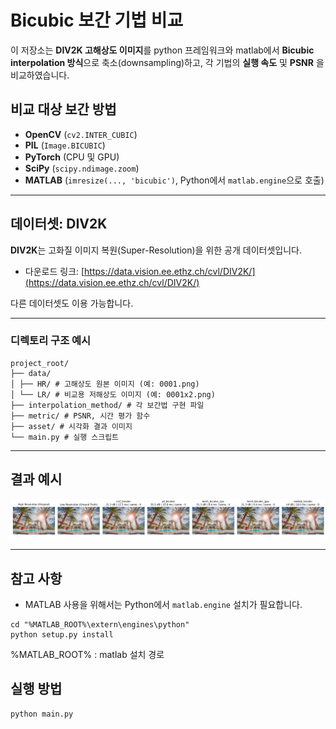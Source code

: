 # Bicubic 보간 기법 비교

이 저장소는 **DIV2K 고해상도 이미지**를 python 프레임워크와 matlab에서 **Bicubic interpolation 방식**으로 축소(downsampling)하고,  각 기법의 **실행 속도** 및 **PSNR** 을 비교하였습니다.

## 비교 대상 보간 방법

- **OpenCV** (`cv2.INTER_CUBIC`)
- **PIL** (`Image.BICUBIC`)
- **PyTorch** (CPU 및 GPU)
- **SciPy** (`scipy.ndimage.zoom`)
- **MATLAB** (`imresize(..., 'bicubic')`, Python에서 `matlab.engine`으로 호출)

---

## 데이터셋: DIV2K

**DIV2K**는 고화질 이미지 복원(Super-Resolution)을 위한 공개 데이터셋입니다.

- 다운로드 링크: [https://data.vision.ee.ethz.ch/cvl/DIV2K/](https://data.vision.ee.ethz.ch/cvl/DIV2K/)

다른 데이터셋도 이용 가능합니다.

---

### 디렉토리 구조 예시
```
project_root/
├── data/
│ ├── HR/ # 고해상도 원본 이미지 (예: 0001.png)
│ └── LR/ # 비교용 저해상도 이미지 (예: 0001x2.png)
├── interpolation_method/ # 각 보간법 구현 파일
├── metric/ # PSNR, 시간 평가 함수
├── asset/ # 시각화 결과 이미지
└── main.py # 실행 스크립트
```

---

## 결과 예시
![result](asset/image.png)

---

##  참고 사항

- MATLAB 사용을 위해서는 Python에서 `matlab.engine` 설치가 필요합니다.
```
cd "%MATLAB_ROOT%\extern\engines\python"
python setup.py install
```

%MATLAB_ROOT% : matlab 설치 경로

## 실행 방법

```bash
python main.py
```
